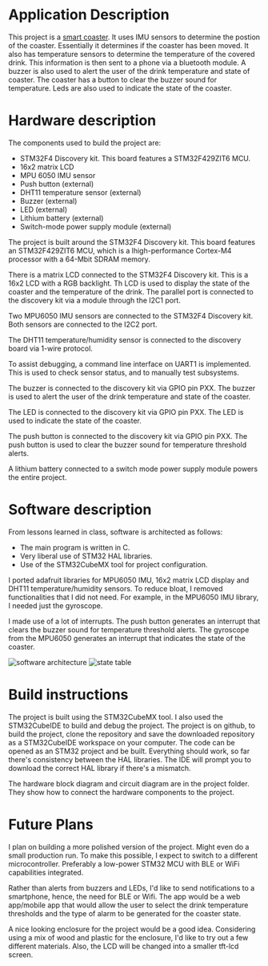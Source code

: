 # Application Description

This project is a [smart coaster](link).
It uses IMU sensors to determine the postion of the coaster. Essentially it determines if the coaster has been moved. 
It also has temperature sensors to determine the temperature of the covered drink.
This information is then sent to a phone via a bluetooth module. A buzzer is also used to alert the user of the drink temperature and state of coaster. 
The coaster has a button to clear the buzzer sound for temperature. Leds are also used to indicate the state of the coaster.



# Hardware description

The components used to build the project are:
- STM32F4 Discovery kit. This board features a STM32F429ZIT6 MCU.
- 16x2 matrix LCD
- MPU 6050 IMU sensor
- Push button (external)
- DHT11 temperature sensor (external)
- Buzzer (external)
- LED (external)
- Lithium battery (external)
- Switch-mode power supply module (external)


The project is built around the STM32F4 Discovery kit. This board features an STM32F429ZIT6 MCU,
which is a lhigh-performance Cortex-M4 processor with a 64-Mbit SDRAM memory. 

There is a matrix LCD connected to the STM32F4 Discovery kit. This is a 16x2 LCD with a RGB backlight.
Th LCD is used to display the state of the coaster and the temperature of the drink. The parallel port is connected to the discovery kit via 
a module through the I2C1 port.

Two MPU6050 IMU sensors are connected to the STM32F4 Discovery kit. Both sensors are connected to the I2C2 port.

The DHT11 temperature/humidity sensor is connected to the discovery board via 1-wire protocol. 

To assist debugging, a command line interface on UART1 is implemented. This is used to check sensor status, and to manually test subsystems.

The buzzer is connected to the discovery kit via GPIO pin PXX. The buzzer is used to alert the user of the drink temperature and state of the coaster.

The LED is connected to the discovery kit via GPIO pin PXX. The LED is used to indicate the state of the coaster.

The push button is connected to the discovery kit via GPIO pin PXX. The push button is used to clear the buzzer sound for temperature threshold alerts.


A lithium battery connected to a switch mode power supply module powers the entire project.




# Software description

From lessons learned in class, software is architected as follows:
- The main program is written in C.
- Very liberal use of STM32 HAL libraries.
- Use of the STM32CubeMX tool for project configuration.


I ported adafruit libraries for MPU6050 IMU, 16x2 matrix LCD display and DHT11 temperature/humidity sensors. To reduce bloat, I removed functionalities that I did not need.
For example, in the MPU6050 IMU library, I needed just the gyroscope. 

I made use of a lot of interrupts. The push button generates an interrupt that  clears the buzzer sound for temperature threshold alerts. The gyroscope from the MPU6050 generates an interrupt that indicates the state of the coaster.

![software architecture](img/software_architecture.png)
![state table](img/state_table.png)




# Build instructions
The project is built using the STM32CubeMX tool. I also used the STM32CubeIDE to build and debug the project.
The project is on github, to build the project, clone the repository and save the downloaded repository as a STM32CubeIDE workspace on your computer.
The code can be opened as an STM32 project and be built. Everything should work, so far there's consistency between the HAL libraries. The IDE will prompt you to download the correct HAL library if there's a mismatch.


The hardware block diagram and circuit diagram are in the project folder. They show how to connect the hardware components to the project.

# Future Plans
I plan on building a more polished version of the project. Might even do a small production run.
To make this possible, I expect to switch to a different microcontroller. Preferably a low-power STM32 MCU with BLE or WiFi capabilities integrated.

Rather than alerts from buzzers and LEDs, I'd like to send notifications to a smartphone, hence, the need for BLE or Wifi.
The app would be a web app/mobile app that would allow the user to select the drink temperature thresholds and the type of alarm to be generated for the coaster state.

A nice looking enclosure for the project would be a good idea. Considering using a mix of wood and plastic for the enclosure, I'd like to try out a few different materials.
Also, the LCD will be changed into a smaller tft-lcd screen.


